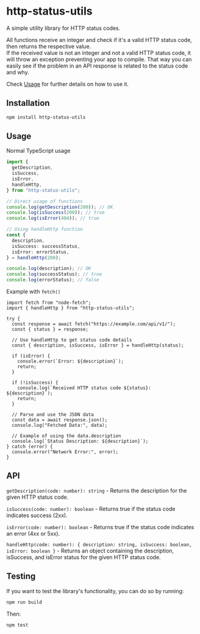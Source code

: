 # http-status-utils

A simple utility library for HTTP status codes.

All functions receive an integer and check if it's a valid HTTP status code, then returns the respective value.  
If the received value is not an integer and not a valid HTTP status code, it will throw an exception preventing your app to compile. That way you can easily see if the problem in an API response is related to the status code and why.

Check [Usage](#usage) for further details on how to use it.

## Installation

```sh
npm install http-status-utils
```

## Usage

Normal TypeScript usage

```ts
import {
  getDescription,
  isSuccess,
  isError,
  handleHttp,
} from "http-status-utils";

// Direct usage of functions
console.log(getDescription(200)); // OK
console.log(isSuccess(200)); // true
console.log(isError(404)); // true

// Using handleHttp function
const {
  description,
  isSuccess: successStatus,
  isError: errorStatus,
} = handleHttp(200);

console.log(description); // OK
console.log(successStatus); // true
console.log(errorStatus); // false
```

Example with `fetch()`

```tsx
import fetch from "node-fetch";
import { handleHttp } from "http-status-utils";

try {
  const response = await fetch("https://example.com/api/v1/");
  const { status } = response;

  // Use handleHttp to get status code details
  const { description, isSuccess, isError } = handleHttp(status);

  if (isError) {
    console.error(`Error: ${description}`);
    return;
  }

  if (!isSuccess) {
    console.log(`Received HTTP status code ${status}: ${description}`);
    return;
  }

  // Parse and use the JSON data
  const data = await response.json();
  console.log("Fetched Data:", data);

  // Example of using the data.description
  console.log(`Status Description: ${description}`);
} catch (error) {
  console.error("Network Error:", error);
}
```

## API

`getDescription(code: number): string` -
Returns the description for the given HTTP status code.

`isSuccess(code: number): boolean` -
Returns true if the status code indicates success (2xx).

`isError(code: number): boolean` -
Returns true if the status code indicates an error (4xx or 5xx).

`handleHttp(code: number): { description: string, isSuccess: boolean, isError: boolean }` -
Returns an object containing the description, isSuccess, and isError status for the given HTTP status code.

## Testing

If you want to test the library's functionality, you can do so by running:

```sh
npm run build
```

Then:

```sh
npm test
```
